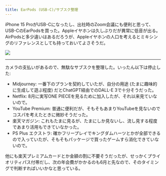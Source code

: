 ```yaml
---
title: EarPods (USB-C)/サブスク整理
---
```


iPhone 15 ProがUSB-Cになったし、出社時のZoom会議にも便利と思って、USB-CのEarPodsを買った。Appleイヤホンは久しぶりだが異常に低音が出る。AirPodsと多少違いはあるだろうが、Appleイヤホンの人口を考えるとミキシングのリファレンスとしても持っておいてよさそうだ。

![](https://photos.old.apkas.net/medium/202310/20231026-220135.webp)

---

カメラの支払いがあるので、無駄なサブスクを整理した。いったん以下は停止した:

- Midjourney: 一番下のプランを契約していたが、自分の用途 (たまに趣味的に生成して遊ぶ程度) だとChatGPT経由でのDALL-E 3で十分そうだった。
- Netflix: 8月に実写ONE PIECEを見るために加入したが、それ以来見ていないので。
- YouTube Premium: 普通に便利だが、そもそもあまりYouTubeを見ないのでコスパを考えたときに微妙そうだった。
- 楽天マガジン: これもたまに見るが、たまにしか見ないし、流し見する程度であまり活用もできていなかった。
- PS Plus エクストラ: 確かフリープレイでキングダムハーツとかが全部できるので入っていたが、そもそもパッケージで買ったゲームすら消化できていないので。

他にも楽天プレミアムカードとか金額の割に不要そうだったが、せっかくプライオリティパス付帯だし、次の年会費がかかるのも6月と先なので、そのタイミングで判断すればいいかなと思っている。
